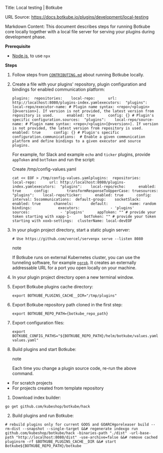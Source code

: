 Title: Local testing | Botkube

URL Source: https://docs.botkube.io/plugins/development/local-testing

Markdown Content:
This document describes steps for running Botkube core locally together with a local file server for serving your plugins during development phase.

**Prerequisite**

*   [Node.js](https://nodejs.org/en/download/), to use `npx`

**Steps**

1.  Follow steps from [`CONTRIBUTING.md`](https://github.com/kubeshop/botkube/blob/main/CONTRIBUTING.md#build-and-run-locally) about running Botkube locally.
    
2.  Create a file with your plugins' repository, plugin configuration and bindings for enabled communication platform:
    
    ```
    plugins:  repositories:    local-repo:      url: http://localhost:8080/plugins-index.yamlexecutors:  "plugins":    local-repo/executor-name: # Plugin name syntax: <repo>/<plugin>[@<version>]. If version is not provided, the latest version from repository is used.      enabled: true      config: {} # Plugin's specific configuration.sources:  "plugins":    local-repo/source-name: # Plugin name syntax: <repo>/<plugin>[@<version>]. If version is not provided, the latest version from repository is used.      enabled: true      config: {} # Plugin's specific configuration.communications:  # Enable a given communication platform and define bindings to a given executor and source plugins.
    ```
    
    For example, for Slack and example `echo` and `ticker` plugins, provide `appToken` and `botToken` and run the script:
    
    Create /tmp/config-values.yaml
    
    ```
    cat << EOF > /tmp/config-values.yamlplugins:  repositories:    local-repo:      url: http://localhost:8080/plugins-index.yamlexecutors:  "plugins":    local-repo/echo:      enabled: true      config:        transformResponseToUpperCase: truesources:  "plugins":    local-repo/ticker:      enabled: true      config:        interval: 5scommunications:  default-group:    socketSlack:      enabled: true      channels:        default:          name: random          bindings:            executors:              - 'plugins'            sources:              - 'plugins'      appToken: "" # provide your token starting with xapp-1-      botToken: "" # provide your token starting with xoxb-settings:  clusterName: local-devEOF
    ```
    
3.  In your plugin project directory, start a static plugin server:
    
    ```
    # Use https://github.com/vercel/servenpx serve --listen 8080
    ```
    
    note
    
    If Botkube runs on external Kubernetes cluster, you can use the tunneling software, for example [`ngrok`](https://ngrok.com/). It creates an externally addressable URL for a port you open locally on your machine.
    
4.  In your plugin project directory open a new terminal window.
    
5.  Export Botkube plugins cache directory:
    
    ```
    export BOTKUBE_PLUGINS_CACHE__DIR="/tmp/plugins"
    ```
    
6.  Export Botkube repository path cloned in the first step:
    
    ```
    export BOTKUBE_REPO_PATH={botkube_repo_path}
    ```
    
7.  Export configuration files:
    
    ```
    export BOTKUBE_CONFIG_PATHS="${BOTKUBE_REPO_PATH}/helm/botkube/values.yaml,/tmp/config-values.yaml"
    ```
    
8.  Build plugins and start Botkube:
    
    note
    
    Each time you change a plugin source code, re-run the above command.
    

*   For scratch projects
*   For projects created from template repository

1.  Download index builder:

```
go get github.com/kubeshop/botkube/hack
```

2.  Build plugins and run Botkube:

```
# rebuild plugins only for current GOOS and GOARCHgoreleaser build --rm-dist --snapshot --single-target &&# regenerate indexgo run github.com/kubeshop/botkube/hack -binaries-path "./dist" -url-base-path "http://localhost:8080/dist" -use-archive=false &&# remove cached pluginsrm -rf $BOTKUBE_PLUGINS_CACHE__DIR &&# start Botkube${BOTKUBE_REPO_PATH}/botkube
```
